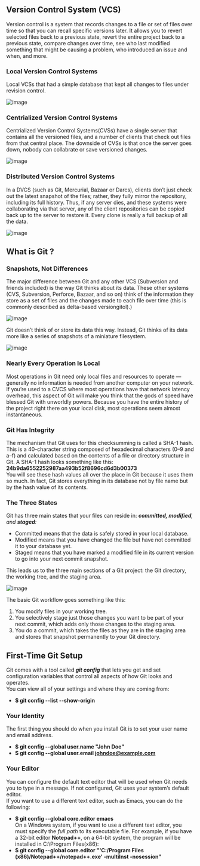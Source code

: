 ## Version Control System (VCS)
Version control is a system that records changes to a file or set of files over time so that you can recall specific versions later.
It allows you to revert selected files back to a previous state, revert the entire project back to a previous state, compare changes 
over time, see who last modified something that might be causing a problem, who introduced an issue and when, and more.

### Local Version Control Systems
Local VCSs that had a simple database that kept all changes to files under revision control.

![image](https://github.com/bing1980/Pro-Git/blob/master/img/lvcs.PNG)

### Centrialized Version Control Systems
Centrialized Version Control Systems(CVSs) have a single server that contains all the versioned files, and a number of clients that check out files from that central place. The downside of CVSs is that once the server goes down, nobody can collabrate or save versioned changes.

![image](https://github.com/bing1980/Pro-Git/blob/master/img/cvcs.PNG)


### Distributed Version Control Systems
In a DVCS (such as Git, Mercurial, Bazaar or Darcs), clients don’t just check out the latest snapshot of the files; rather, they fully mirror the repository, including its full history. Thus, if any server dies, and these systems were collaborating via that server, any of the client repositories can be copied back up to the server to restore it. Every clone is really a full backup of all the data.

![image](https://github.com/bing1980/Pro-Git/blob/master/img/dvcs.PNG)


## What is Git ?

### Snapshots, Not Differences
The major difference between Git and any other VCS (Subversion and friends included) is the way Git thinks about its data.
These other systems (CVS, Subversion, Perforce, Bazaar, and so on) think of the information they store as a set of files and the changes made to each file over time (this is commonly described as delta-based versiongitol).)

![image](https://github.com/bing1980/Pro-Git/blob/master/img/store_data_others.PNG)

Git doesn’t think of or store its data this way. Instead, Git thinks of its data more like a series of snapshots of a miniature filesystem.

![image](https://github.com/bing1980/Pro-Git/blob/master/img/store_data_git.PNG)

### Nearly Every Operation Is Local
Most operations in Git need only local files and resources to operate — generally no information is needed from another computer on your network. If you’re used to a CVCS where most operations have that network latency overhead, this aspect of Git will make you think that the gods of speed have blessed Git with unworldly powers. Because you have the entire history of the project right there on your local disk, most operations seem almost instantaneous.

### Git Has Integrity
The mechanism that Git uses for this checksumming is called a SHA-1 hash. This is a 40-character string composed of hexadecimal characters (0–9 and a–f) and calculated based on the contents of a file or directory structure in Git. A SHA-1 hash looks something like this: 
      <br/>**24b9da6552252987aa493b52f8696cd6d3b00373**</br>
You will see these hash values all over the place in Git because it uses them so much. In fact, Git stores everything in its database not by file name but by the hash value of its contents.

### The Three States
Git has three main states that your files can reside in: ***committed, modified**, and **staged**:*
* Committed means that the data is safely stored in your local database.
* Modified means that you have changed the file but have not committed it to your database yet.
* Staged means that you have marked a modified file in its current version to go into your next commit snapshot.

This leads us to the three main sections of a Git project: the Git directory, the working tree, and the staging area.

![image](https://github.com/bing1980/Pro-Git/blob/master/img/three_states.PNG)

The basic Git workflow goes something like this:
1. You modify files in your working tree.
2. You selectively stage just those changes you want to be part of your next commit, which adds only those changes to the staging area.
3. You do a commit, which takes the files as they are in the staging area and stores that snapshot permanently to your Git directory.

## First-Time Git Setup
Git comes with a tool called ***git config*** that lets you get and set configuration variables that control all aspects of how Git looks and operates.  
You can view all of your settings and where they are coming from:
* **$ git config --list --show-origin**
### Your Identity
The first thing you should do when you install Git is to set your user name and email address.  
* **$ git config --global user.name "John Doe"**
* **$ git config --global user.email johndoe@example.com**
### Your Editor
You can configure the default text editor that will be used when Git needs you to type in a message. If not configured, Git uses your system’s default editor.   
If you want to use a different text editor, such as Emacs, you can do the following:  
* **$ git config --global core.editor emacs**  
On a Windows system, if you want to use a different text editor, you must specify the *full path* to its executable file.
For example, if you have a 32-bit editor **Notepad++**, on a 64-bit system, the program will be installed in C:\Program Files(x86):  
* **$ git config --global core.editor "'C:/Program Files (x86)/Notepad++/notepad++.exe' -multiInst -nosession"**
